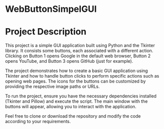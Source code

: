 # WebButtonSimpelGUI

# Project Description

This project is a simple GUI application built using Python and the Tkinter library. It consists some buttons, each associated with a different action. Clicking on Button 1 opens Google in the default web browser, Button 2 opens YouTube, and Button 3 opens GitHub (just for example).

The project demonstrates how to create a basic GUI application using Tkinter and how to handle button clicks to perform specific actions such as opening web pages. The icons for the buttons can be customized by providing the respective image paths or URLs.

To run the project, ensure you have the necessary dependencies installed (Tkinter and Pillow) and execute the script. The main window with the buttons will appear, allowing you to interact with the application.

Feel free to clone or download the repository and modify the code according to your requirements.
